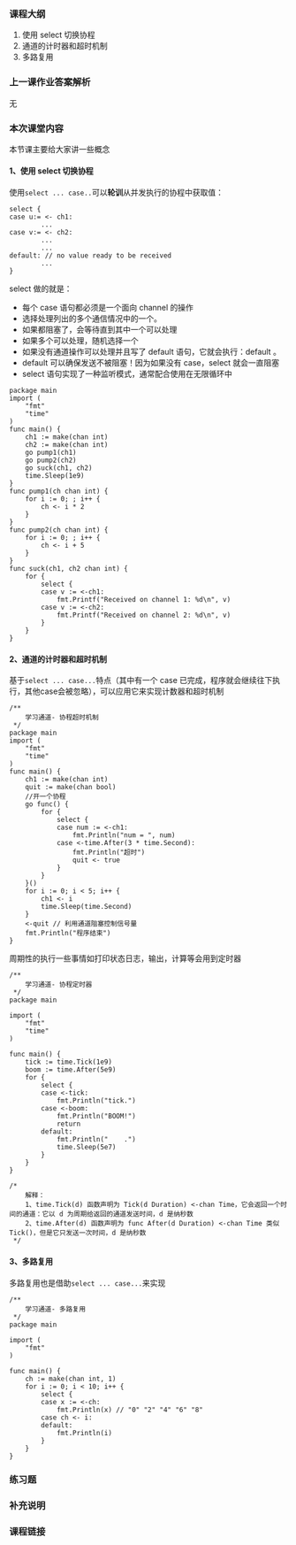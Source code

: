 ### 课程大纲

1. 使用 select 切换协程
2. 通道的计时器和超时机制
3. 多路复用

### 上一课作业答案解析

无

### 本次课堂内容

本节课主要给大家讲一些概念

#### 1、使用 select 切换协程

使用`select ... case..`可以**轮训**从并发执行的协程中获取值：

```
select {
case u:= <- ch1:
        ...
case v:= <- ch2:
        ...
        ...
default: // no value ready to be received
        ...
}
```

select 做的就是：

- 每个 case 语句都必须是一个面向 channel 的操作
- 选择处理列出的多个通信情况中的一个。
- 如果都阻塞了，会等待直到其中一个可以处理
- 如果多个可以处理，随机选择一个
- 如果没有通道操作可以处理并且写了 default 语句，它就会执行：default 。
- default 可以确保发送不被阻塞！因为如果没有 case，select 就会一直阻塞
- select 语句实现了一种监听模式，通常配合使用在无限循环中

```
package main
import (
    "fmt"
    "time"
)
func main() {
    ch1 := make(chan int)
    ch2 := make(chan int)
    go pump1(ch1)
    go pump2(ch2)
    go suck(ch1, ch2)
    time.Sleep(1e9)
}
func pump1(ch chan int) {
    for i := 0; ; i++ {
        ch <- i * 2
    }
}
func pump2(ch chan int) {
    for i := 0; ; i++ {
        ch <- i + 5
    }
}
func suck(ch1, ch2 chan int) {
    for {
        select {
        case v := <-ch1:
            fmt.Printf("Received on channel 1: %d\n", v)
        case v := <-ch2:
            fmt.Printf("Received on channel 2: %d\n", v)
        }
    }
}
```

#### 2、通道的计时器和超时机制

基于`select ... case...`特点（其中有一个 case 已完成，程序就会继续往下执行，其他case会被忽略），可以应用它来实现计数器和超时机制

```
/**
	学习通道- 协程超时机制
 */
package main
import (
	"fmt"
	"time"
)
func main() {
	ch1 := make(chan int)
	quit := make(chan bool)
	//开一个协程
	go func() {
		for {
			select {
			case num := <-ch1:
				fmt.Println("num = ", num)
			case <-time.After(3 * time.Second):
				fmt.Println("超时")
				quit <- true
			}
		}
	}()
	for i := 0; i < 5; i++ {
		ch1 <- i
		time.Sleep(time.Second)
	}
	<-quit // 利用通道阻塞控制信号量
	fmt.Println("程序结束")
}
```

周期性的执行一些事情如打印状态日志，输出，计算等会用到定时器

```
/**
	学习通道- 协程定时器
 */
package main

import (
	"fmt"
	"time"
)

func main() {
	tick := time.Tick(1e9)
	boom := time.After(5e9)
	for {
		select {
		case <-tick:
			fmt.Println("tick.")
		case <-boom:
			fmt.Println("BOOM!")
			return
		default:
			fmt.Println("    .")
			time.Sleep(5e7)
		}
	}
}

/*
	解释：
	1、time.Tick(d) 函数声明为 Tick(d Duration) <-chan Time，它会返回一个时间的通道：它以 d 为周期给返回的通道发送时间，d 是纳秒数
	2、time.After(d) 函数声明为 func After(d Duration) <-chan Time 类似 Tick()，但是它只发送一次时间，d 是纳秒数
 */
```

#### 3、多路复用

多路复用也是借助`select ... case...`来实现

```
/**
	学习通道- 多路复用
 */
package main

import (
	"fmt"
)

func main() {
	ch := make(chan int, 1)
	for i := 0; i < 10; i++ {
		select {
		case x := <-ch:
			fmt.Println(x) // "0" "2" "4" "6" "8"
		case ch <- i:
		default:
			fmt.Println(i)
		}
	}
}
```

### 练习题

### 补充说明

### 课程链接